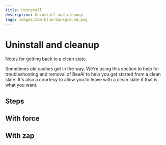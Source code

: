 ```yaml
---
title: Uninstall
description: Uninstall and cleanup
logo: images/ibm-blue-background.png
---
```


# Uninstall and cleanup

Notes for getting back to a clean state.

Sometimes old caches get in the way.  We're using this section to help for troubleshooting
and removal of BeeAI to help you get started from a clean slate.  It's also a courtesy to
allow you to leave with a clean slate if that is what you want.

## Steps

## With force

## With zap
